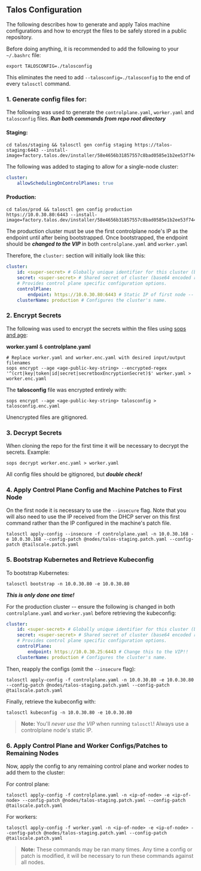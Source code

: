 ## Talos Configuration
The following describes how to generate and apply Talos machine configurations and how to encrypt the files to be safely stored in a public repository.

Before doing anything, it is recommended to add the following to your ```~/.bashrc``` file:

```
export TALOSCONFIG=./talosconfig
```
This eliminates the need to add ```--talosconfig=./talosconfig``` to the end of every ```talosctl``` command.

### 1. Generate config files for:

The following was used to generate the ```controlplane.yaml```, ```worker.yaml``` and ```talosconfig``` files. ***Run both commands from repo root directory***

#### Staging:

```
cd talos/staging && talosctl gen config staging https://talos-staging:6443 --install-image=factory.talos.dev/installer/58e4656b31857557c8bad0585e1b2ee53f7446f4218f3fae486aa26d4f6470d8:v1.9.4
```

The following was added to staging to allow for a single-node cluster:

```YAML
cluster:
    allowSchedulingOnControlPlanes: true
```

#### Production:
```
cd talos/prod && talosctl gen config production https://10.0.30.80:6443 --install-image=factory.talos.dev/installer/58e4656b31857557c8bad0585e1b2ee53f7446f4218f3fae486aa26d4f6470d8:v1.9.4
```
The production cluster must be use the first controlplane node's IP as the endpoint until after being bootstrapped. Once bootstrapped, the endpoint should be ***changed to the VIP*** in both ```controlplane.yaml``` and ```worker.yaml```

Therefore, the ```cluster:``` section will initially look like this:

```YAML
cluster:
    id: <super-secret> # Globally unique identifier for this cluster (base64 encoded random 32 bytes).
    secret: <super-secret> # Shared secret of cluster (base64 encoded random 32 bytes).
    # Provides control plane specific configuration options.
    controlPlane:
        endpoint: https://10.0.30.80:6443 # Static IP of first node -- will be changed later to VIP
    clusterName: production # Configures the cluster's name.
```

### 2. Encrypt Secrets
The following was used to encrypt the secrets within the files using [sops and age](https://github.com/getsops/sops?tab=readme-ov-file#encrypting-using-age):

**worker.yaml** & **controlplane.yaml** 
```
# Replace worker.yaml and worker.enc.yaml with desired input/output filenames
sops encrypt --age <age-public-key-string> --encrypted-regex '^(crt|key|token|id|secret|secretboxEncryptionSecret)$' worker.yaml > worker.enc.yaml
```

The **talosconfig** file was encrypted entirely with:

```
sops encrypt --age <age-public-key-string> talosconfig > talosconfig.enc.yaml
```

Unencrypted files are gitignored.

### 3. Decrypt Secrets

When cloning the repo for the first time it will be necessary to decrypt the secrets. Example:
```
sops decrypt worker.enc.yaml > worker.yaml
```
All config files should be gitignored, but ***double check!***

### 4. Apply Control Plane Config and Machine Patches to First Node
On the first node it is necessary to use the ```--insecure``` flag. Note that you will also need to use the IP received from the DHCP server on this first command rather than the IP configured in the machine's patch file.

```
talosctl apply-config --insecure -f controlplane.yaml -n 10.0.30.168 -e 10.0.30.168 --config-patch @nodes/talos-staging.patch.yaml --config-patch @tailscale.patch.yaml
```

### 5. Bootstrap Kubernetes and Retrieve Kubeconfig

To bootstrap Kubernetes:
```
talosctl bootstrap -n 10.0.30.80 -e 10.0.30.80
```
***This is only done one time!***

For the production cluster -- ensure the following is changed in both ```controlplane.yaml``` and ```worker.yaml``` before retrieving the kubeconfig:

```YAML
cluster:
    id: <super-secret> # Globally unique identifier for this cluster (base64 encoded random 32 bytes).
    secret: <super-secret> # Shared secret of cluster (base64 encoded random 32 bytes).
    # Provides control plane specific configuration options.
    controlPlane:
        endpoint: https://10.0.30.25:6443 # Change this to the VIP!!
    clusterName: production # Configures the cluster's name.
```

Then, reapply the configs (omit the ```--insecure``` flag):

```
talosctl apply-config -f controlplane.yaml -n 10.0.30.80 -e 10.0.30.80 --config-patch @nodes/talos-staging.patch.yaml --config-patch @tailscale.patch.yaml
```
Finally, retrieve the kubeconfig with:

```
talosctl kubeconfig -n 10.0.30.80 -e 10.0.30.80
```
> **Note:** You'll *never use the VIP* when running ```talosctl```! Always use a controlplane node's static IP.

### 6. Apply Control Plane and Worker Configs/Patches to Remaining Nodes
Now, apply the config to any remaining control plane and worker nodes to add them to the cluster:

For control plane:
```
talosctl apply-config -f controlplane.yaml -n <ip-of-node> -e <ip-of-node> --config-patch @nodes/talos-staging.patch.yaml --config-patch @tailscale.patch.yaml
```

For workers:
```
talosctl apply-config -f worker.yaml -n <ip-of-node> -e <ip-of-node> --config-patch @nodes/talos-staging.patch.yaml --config-patch @tailscale.patch.yaml
```

> **Note:** These commands may be ran many times. Any time a config or patch is modified, it will be necessary to run these commands against all nodes.
